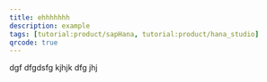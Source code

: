 ```yaml
---
title: ehhhhhhh
description: example
tags: [tutorial:product/sapHana, tutorial:product/hana_studio]
qrcode: true
---
```

dgf
dfgdsfg
kjhjk
dfg
jhj
